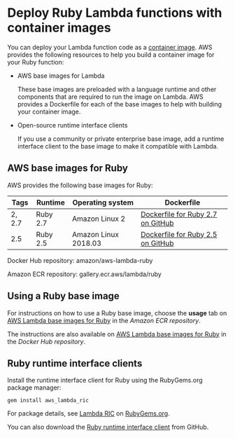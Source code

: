 # Deploy Ruby Lambda functions with container images<a name="ruby-image"></a>

You can deploy your Lambda function code as a [container image](images-create.md)\. AWS provides the following resources to help you build a container image for your Ruby function:
+ AWS base images for Lambda

  These base images are preloaded with a language runtime and other components that are required to run the image on Lambda\. AWS provides a Dockerfile for each of the base images to help with building your container image\.
+ Open\-source runtime interface clients

  If you use a community or private enterprise base image, add a runtime interface client to the base image to make it compatible with Lambda\.

## AWS base images for Ruby<a name="ruby-image-base"></a>

AWS provides the following base images for Ruby:


| Tags | Runtime | Operating system | Dockerfile | 
| --- | --- | --- | --- | 
| 2, 2\.7 | Ruby 2\.7 | Amazon Linux 2 | [Dockerfile for Ruby 2\.7 on GitHub](https://github.com/aws/aws-lambda-base-images/blob/ruby2.7/Dockerfile.ruby2.7) | 
| 2\.5 | Ruby 2\.5 | Amazon Linux 2018\.03 | [Dockerfile for Ruby 2\.5 on GitHub](https://github.com/aws/aws-lambda-base-images/blob/ruby2.5/Dockerfile.ruby2.5) | 

Docker Hub repository: amazon/aws\-lambda\-ruby

Amazon ECR repository: gallery\.ecr\.aws/lambda/ruby

## Using a Ruby base image<a name="ruby-image-instructions"></a>

For instructions on how to use a Ruby base image, choose the **usage** tab on [AWS Lambda base images for Ruby](https://gallery.ecr.aws/lambda/ruby) in the *Amazon ECR repository*\. 

The instructions are also available on [AWS Lambda base images for Ruby](https://hub.docker.com/r/amazon/aws-lambda-ruby) in the *Docker Hub repository*\.

## Ruby runtime interface clients<a name="ruby-image-clients"></a>

Install the runtime interface client for Ruby using the RubyGems\.org package manager:

```
gem install aws_lambda_ric
```

For package details, see [Lambda RIC](https://rubygems.org/gems/aws_lambda_ric) on [RubyGems\.org](https://rubygems.org/pages/about)\.

You can also download the [Ruby runtime interface client](https://github.com/aws/aws-lambda-ruby-runtime-interface-client) from GitHub\.